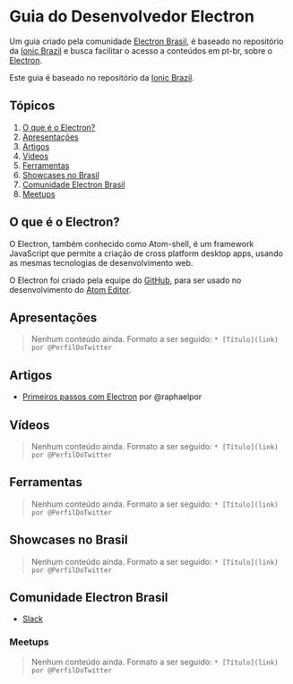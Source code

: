 # Guia do Desenvolvedor Electron
Um guia criado pela comunidade [Electron Brasil](https://github.com/electronbrasil), é baseado no repositório da [Ionic Brazil](https://github.com/IonicBrazil/guia-do-desenvolvedor) e busca facilitar o acesso a conteúdos em pt-br, sobre o [Electron](http://electron.atom.io/).

Este guia é baseado no repositório da [Ionic Brazil](https://github.com/IonicBrazil/guia-do-desenvolvedor).

## Tópicos

  1. [O que é o Electron?](#o-que-é-o-electron)
  2. [Apresentações](#apresentações)
  3. [Artigos](#artigos)
  4. [Vídeos](#vídeos)
  7. [Ferramentas](#ferramentas)
  10. [Showcases no Brasil](#showcases-no-brasil)
  11. [Comunidade Electron Brasil](#comunidade-electron-brasil)
  12. [Meetups](#meetups)

## O que é o Electron?
O Electron, também conhecido como Atom-shell, é um framework JavaScript que permite a criação de cross platform desktop apps, usando as mesmas tecnologias de desenvolvimento web.

O Electron foi criado pela equipe do [GitHub](https://github.com/), para ser usado no desenvolvimento do [Atom Editor](https://atom.io/).

## Apresentações

> Nenhum conteúdo ainda. Formato a ser seguido:
> ```* [Título](link) por @PerfilDoTwitter```

## Artigos

* [Primeiros passos com Electron](https://medium.com/@raphaelporto/primeiros-passos-com-electron-2cfbda828f0d) por @raphaelpor

## Vídeos

> Nenhum conteúdo ainda. Formato a ser seguido:
> ```* [Título](link) por @PerfilDoTwitter```

## Ferramentas

> Nenhum conteúdo ainda. Formato a ser seguido:
> ```* [Título](link) por @PerfilDoTwitter```

## Showcases no Brasil

> Nenhum conteúdo ainda. Formato a ser seguido:
> ```* [Título](link) por @PerfilDoTwitter```

## Comunidade Electron Brasil

* [Slack](http://electronbrasil.herokuapp.com)

### Meetups

> Nenhum conteúdo ainda. Formato a ser seguido:
> ```* [Título](link) por @PerfilDoTwitter```
